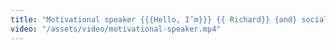 ```yaml
---
title: "Motivational speaker {{{Hello, I’m}}} {{ Richard}} {and} social worker"
video: "/assets/video/motivational-speaker.mp4"
---
```

